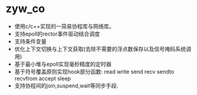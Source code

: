 # zyw_co
* 使用c/c++实现的一简易协程库与网络库。
* 支持epoll的rector事件驱动结合调度
* 支持条件变量
* 优化上下文切换与上下文获取(去除不需要的浮点数保存以及信号掩码系统调用)
* 基于最小堆与epoll实现毫秒精度的定时器
* 基于符号覆盖原则实现hook部分函数:
read  write  send  recv  sendto  recvfrom  accept sleep
* 支持协程间的join,suspend,wait等同步手段.

